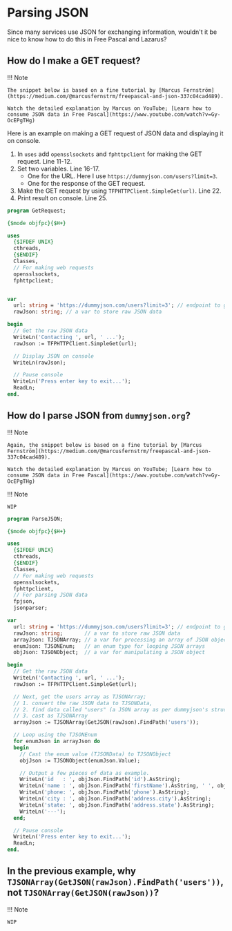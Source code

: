# Parsing JSON

Since many services use JSON for exchanging information, wouldn't it be nice to know how to do this in Free Pascal and Lazarus?

## How do I make a GET request?

!!! Note

    The snippet below is based on a fine tutorial by [Marcus Fernström](https://medium.com/@marcusfernstrm/freepascal-and-json-337c04cad489).

    Watch the detailed explanation by Marcus on YouTube; [Learn how to consume JSON data in Free Pascal](https://www.youtube.com/watch?v=Gy-OcEPgTHg)

Here is an example on making a GET request of JSON data and displaying it on console.

1. In `uses` add `opensslsockets` and `fphttpclient` for making the GET request. Line 11-12.
2. Set two variables. Line 16-17.
      - One for the URL. Here I use `https://dummyjson.com/users?limit=3`.
      - One for the response of the GET request.
3. Make the GET request by using `TFPHTTPClient.SimpleGet(url)`. Line 22.
4. Print result on console. Line 25.

```pascal linenums="1"  hl_lines="11-12 16 17 22 25"
program GetRequest;

{$mode objfpc}{$H+}

uses
  {$IFDEF UNIX}
  cthreads,
  {$ENDIF}
  Classes,
  // For making web requests
  opensslsockets,
  fphttpclient;


var
  url: string = 'https://dummyjson.com/users?limit=3'; // endpoint to get JSON mock data
  rawJson: string; // a var to store raw JSON data

begin
  // Get the raw JSON data
  WriteLn('Contacting ', url, ' ...');
  rawJson := TFPHTTPClient.SimpleGet(url);

  // Display JSON on console
  WriteLn(rawJson);

  // Pause console
  WriteLn('Press enter key to exit...');
  ReadLn;
end.
```


## How do I parse JSON from `dummyjson.org`?

!!! Note

    Again, the snippet below is based on a fine tutorial by [Marcus Fernström](https://medium.com/@marcusfernstrm/freepascal-and-json-337c04cad489).

    Watch the detailed explanation by Marcus on YouTube; [Learn how to consume JSON data in Free Pascal](https://www.youtube.com/watch?v=Gy-OcEPgTHg)

!!! Note

    WIP

```pascal
program ParseJSON;

{$mode objfpc}{$H+}

uses
  {$IFDEF UNIX}
  cthreads,
  {$ENDIF}
  Classes,
  // For making web requests
  opensslsockets,
  fphttpclient,
  // For parsing JSON data
  fpjson,
  jsonparser;

var
  url: string = 'https://dummyjson.com/users?limit=3'; // endpoint to get JSON mock data
  rawJson: string;       // a var to store raw JSON data
  arrayJson: TJSONArray; // a var for processing an array of JSON objects
  enumJson: TJSONEnum;   // an enum type for looping JSON arrays
  objJson: TJSONObject;  // a var for manipulating a JSON object

begin
  // Get the raw JSON data
  WriteLn('Contacting ', url, ' ...');
  rawJson := TFPHTTPClient.SimpleGet(url);

  // Next, get the users array as TJSONArray;
  // 1. convert the raw JSON data to TJSONData,
  // 2. find data called "users" (a JSON array as per dummyjson's structure) and
  // 3. cast as TJSONArray
  arrayJson := TJSONArray(GetJSON(rawJson).FindPath('users'));

  // Loop using the TJSONEnum
  for enumJson in arrayJson do
  begin
    // Cast the enum value (TJSONData) to TJSONObject
    objJson := TJSONObject(enumJson.Value);

    // Output a few pieces of data as example.
    WriteLn('id   : ', objJson.FindPath('id').AsString);
    WriteLn('name : ', objJson.FindPath('firstName').AsString, ' ', objJson.FindPath('lastName').AsString);
    WriteLn('phone: ', objJson.FindPath('phone').AsString);
    WriteLn('city : ', objJson.FindPath('address.city').AsString);
    WriteLn('state: ', objJson.FindPath('address.state').AsString);
    WriteLn('---');
  end;

  // Pause console
  WriteLn('Press enter key to exit...');
  ReadLn;
end.
```

## In the previous example, why `TJSONArray(GetJSON(rawJson).FindPath('users'))`, not `TJSONArray(GetJSON(rawJson))`?

!!! Note

    WIP